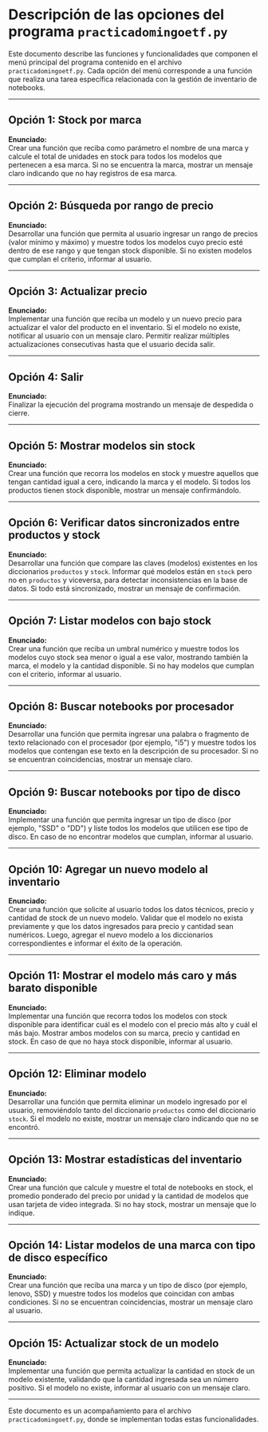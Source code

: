 # Descripción de las opciones del programa `practicadomingoetf.py`

Este documento describe las funciones y funcionalidades que componen el menú principal del programa contenido en el archivo `practicadomingoetf.py`. Cada opción del menú corresponde a una función que realiza una tarea específica relacionada con la gestión de inventario de notebooks.

---

## Opción 1: Stock por marca  
**Enunciado:**  
Crear una función que reciba como parámetro el nombre de una marca y calcule el total de unidades en stock para todos los modelos que pertenecen a esa marca. Si no se encuentra la marca, mostrar un mensaje claro indicando que no hay registros de esa marca.

---

## Opción 2: Búsqueda por rango de precio  
**Enunciado:**  
Desarrollar una función que permita al usuario ingresar un rango de precios (valor mínimo y máximo) y muestre todos los modelos cuyo precio esté dentro de ese rango y que tengan stock disponible. Si no existen modelos que cumplan el criterio, informar al usuario.

---

## Opción 3: Actualizar precio  
**Enunciado:**  
Implementar una función que reciba un modelo y un nuevo precio para actualizar el valor del producto en el inventario. Si el modelo no existe, notificar al usuario con un mensaje claro. Permitir realizar múltiples actualizaciones consecutivas hasta que el usuario decida salir.

---

## Opción 4: Salir  
**Enunciado:**  
Finalizar la ejecución del programa mostrando un mensaje de despedida o cierre.

---

## Opción 5: Mostrar modelos sin stock  
**Enunciado:**  
Crear una función que recorra los modelos en stock y muestre aquellos que tengan cantidad igual a cero, indicando la marca y el modelo. Si todos los productos tienen stock disponible, mostrar un mensaje confirmándolo.

---

## Opción 6: Verificar datos sincronizados entre productos y stock  
**Enunciado:**  
Desarrollar una función que compare las claves (modelos) existentes en los diccionarios `productos` y `stock`. Informar qué modelos están en `stock` pero no en `productos` y viceversa, para detectar inconsistencias en la base de datos. Si todo está sincronizado, mostrar un mensaje de confirmación.

---

## Opción 7: Listar modelos con bajo stock  
**Enunciado:**  
Crear una función que reciba un umbral numérico y muestre todos los modelos cuyo stock sea menor o igual a ese valor, mostrando también la marca, el modelo y la cantidad disponible. Si no hay modelos que cumplan con el criterio, informar al usuario.

---

## Opción 8: Buscar notebooks por procesador  
**Enunciado:**  
Desarrollar una función que permita ingresar una palabra o fragmento de texto relacionado con el procesador (por ejemplo, "i5") y muestre todos los modelos que contengan ese texto en la descripción de su procesador. Si no se encuentran coincidencias, mostrar un mensaje claro.

---

## Opción 9: Buscar notebooks por tipo de disco  
**Enunciado:**  
Implementar una función que permita ingresar un tipo de disco (por ejemplo, "SSD" o "DD") y liste todos los modelos que utilicen ese tipo de disco. En caso de no encontrar modelos que cumplan, informar al usuario.

---

## Opción 10: Agregar un nuevo modelo al inventario  
**Enunciado:**  
Crear una función que solicite al usuario todos los datos técnicos, precio y cantidad de stock de un nuevo modelo. Validar que el modelo no exista previamente y que los datos ingresados para precio y cantidad sean numéricos. Luego, agregar el nuevo modelo a los diccionarios correspondientes e informar el éxito de la operación.

---

## Opción 11: Mostrar el modelo más caro y más barato disponible  
**Enunciado:**  
Implementar una función que recorra todos los modelos con stock disponible para identificar cuál es el modelo con el precio más alto y cuál el más bajo. Mostrar ambos modelos con su marca, precio y cantidad en stock. En caso de que no haya stock disponible, informar al usuario.

---

## Opción 12: Eliminar modelo  
**Enunciado:**  
Desarrollar una función que permita eliminar un modelo ingresado por el usuario, removiéndolo tanto del diccionario `productos` como del diccionario `stock`. Si el modelo no existe, mostrar un mensaje claro indicando que no se encontró.

---

## Opción 13: Mostrar estadísticas del inventario  
**Enunciado:**  
Crear una función que calcule y muestre el total de notebooks en stock, el promedio ponderado del precio por unidad y la cantidad de modelos que usan tarjeta de video integrada. Si no hay stock, mostrar un mensaje que lo indique.

---

## Opción 14: Listar modelos de una marca con tipo de disco específico  
**Enunciado:**  
Crear una función que reciba una marca y un tipo de disco (por ejemplo, lenovo, SSD) y muestre todos los modelos que coincidan con ambas condiciones. Si no se encuentran coincidencias, mostrar un mensaje claro al usuario.

---

## Opción 15: Actualizar stock de un modelo  
**Enunciado:**  
Implementar una función que permita actualizar la cantidad en stock de un modelo existente, validando que la cantidad ingresada sea un número positivo. Si el modelo no existe, informar al usuario con un mensaje claro.

---

Este documento es un acompañamiento para el archivo `practicadomingoetf.py`, donde se implementan todas estas funcionalidades.

